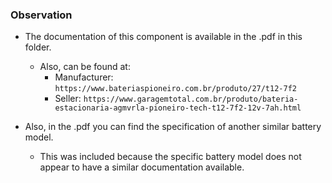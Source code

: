 ### Observation

- The documentation of this component is available in the .pdf in this folder.
    - Also, can be found at:
        - Manufacturer: `https://www.bateriaspioneiro.com.br/produto/27/t12-7f2`
        - Seller: `https://www.garagemtotal.com.br/produto/bateria-estacionaria-agmvrla-pioneiro-tech-t12-7f2-12v-7ah.html`

- Also, in the .pdf you can find the specification of another similar battery model.
    - This was included because the specific battery model does not appear to have a similar documentation available.
